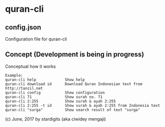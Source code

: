 # quran-cli

## config.json
Configuration file for quran-cli

## Concept (Development is being in progress)
Conceptual how it works
```
Example:
quran-cli help             Show help
quran-cli download id      Download Quran Indonesian text from http://tanzil.net
quran-cli config           Show configuration
quran-cli 71               Show surah no. 71
quran-cli 2:255            Show surah & ayah 2:255
quran-cli 2:255 -t id      Show surah & ayah 2:255 from Indonesia text
quran-cli "surga"          Show search result of text "surga"
```

(c) June, 2017 by stardigits (aka ciwidey mengaji)
